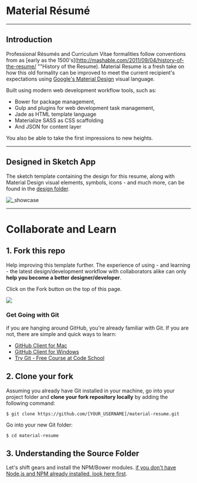 # Material Résumé

---

## Introduction
Professional Résumés and Curriculum Vitae formalities follow conventions from as [early as the 1500's](http://mashable.com/2011/09/04/history-of-the-resume/ ""History of the Resume). Material Resume is a fresh take on how this old formality can be improved to meet the current recipient's expectations using [Google's Material Design](http://www.google.com/design/spec/material-design/introduction.html) visual language. 

Built using modern web development workflow tools, such as:

* Bower for package management, 
* Gulp and plugins for web development task management, 
* Jade as HTML template language 
* Materialize SASS as CSS scaffolding
* And JSON for content layer

You also be able to take the first impressions to new heights.

---

## Designed in Sketch App
The sketch template containing the design for this resume, along with Material Design visual elements, symbols, icons - and much more, can be found in the [design folder](https://github.com/mpaiva/material-resume/tree/master/_src/design).  

![_showcase](https://cloud.githubusercontent.com/assets/781670/6544935/fdec0634-c534-11e4-9aef-a0a1e298038f.png)

---

# Collaborate and Learn
## 1. Fork this repo
Help improving this template further. The experience of using - and learning - the latest design/development workflow with collaborators alike can only __help you become a better designer/developer__.

Click on the Fork button on the top of this page.

![](https://deltacloud.apache.org/assets/img/git-Fork.png)

### Get Going with Git
if you are hanging around GitHub, you're already familiar with Git. If you are not, there are simple and quick ways to learn:

* [GitHub Client for Mac](https://mac.github.com/)
* [GitHub Client for Windows](https://windows.github.com/)
* [Try Git - Free Course at Code School](https://www.codeschool.com/courses/try-git)

## 2. Clone your fork
Assuming you already have Git installed in your machine, go into your project folder and __clone your fork repository locally__ by adding the following command:

```
$ git clone https://github.com/[YOUR_USERNAME]/material-resume.git
```
Go into your new Git folder:

```
$ cd material-resume
```

## 3. Understanding the Source Folder 

Let's shift gears and install the NPM/Bower modules. [if you don't have Node.js and NPM already installed, look here first](https://nodejs.org/).

